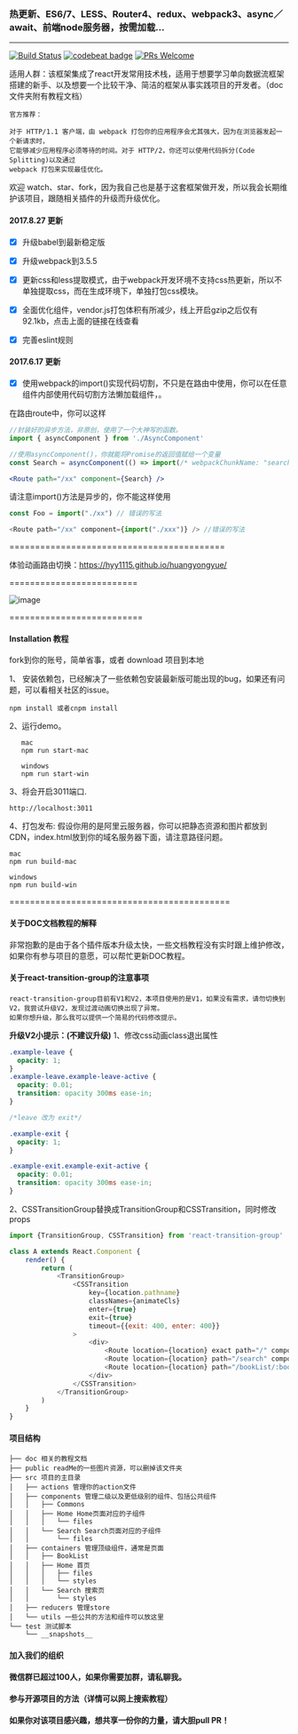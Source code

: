 
### 热更新、ES6/7、LESS、Router4、redux、webpack3、async／await、前端node服务器，按需加载...
<hr />

[![Build Status](https://travis-ci.org/hyy1115/react-redux-webpack2.svg?branch=master)](https://travis-ci.org/hyy1115/react-redux-webpack2)  [![codebeat badge](https://codebeat.co/badges/8be7b4c1-85f3-4da9-ab23-d470624b40ad)](https://codebeat.co/projects/github-com-hyy1115-react-redux-webpack2-master)
[![PRs Welcome](https://img.shields.io/badge/PRs-welcome-brightgreen.svg)](CONTRIBUTING.md#pull-requests)  

适用人群：该框架集成了react开发常用技术栈，适用于想要学习单向数据流框架搭建的新手、以及想要一个比较干净、简洁的框架从事实践项目的开发者。（doc文件夹附有教程文档）

```text
官方推荐：

对于 HTTP/1.1 客户端，由 webpack 打包你的应用程序会尤其强大，因为在浏览器发起一个新请求时，
它能够减少应用程序必须等待的时间。对于 HTTP/2，你还可以使用代码拆分(Code Splitting)以及通过 
webpack 打包来实现最佳优化。
```
欢迎 watch、star、fork，因为我自己也是基于这套框架做开发，所以我会长期维护该项目，跟随相关插件的升级而升级优化。  

#### 2017.8.27 更新

- [x] 升级babel到最新稳定版

- [x] 升级webpack到3.5.5

- [x] 更新css和less提取模式，由于webpack开发环境不支持css热更新，所以不单独提取css，而在生成环境下，单独打包css模块。

- [x] 全面优化组件，vendor.js打包体积有所减少，线上开启gzip之后仅有92.1kb，点击上面的链接在线查看

- [x] 完善eslint规则

#### 2017.6.17 更新

- [x] 使用webpack的import()实现代码切割，不只是在路由中使用，你可以在任意组件内部使用代码切割方法懒加载组件，。

在路由route中，你可以这样
```jsx harmony
//封装好的异步方法，非原创，使用了一个大神写的函数。
import { asyncComponent } from './AsyncComponent'

//使用asyncComponent()，你就能将Promise的返回值赋给一个变量
const Search = asyncComponent(() => import(/* webpackChunkName: "search" */ "./containers/Search/searchContainer"))

<Route path="/xx" component={Search} />
```

请注意import()方法是异步的，你不能这样使用

```javascript
const Foo = import("./xx") // 错误的写法

<Route path="/xx" component={import("./xxx")} /> //错误的写法
```

==========================================

体验动画路由切换：https://hyy1115.github.io/huangyongyue/   

=========================

![image](https://github.com/hyy1115/react-redux-webpack2/blob/master/public/store.gif)

==========================

#### Installation 教程

fork到你的账号，简单省事，或者 download 项目到本地

1、 安装依赖包，已经解决了一些依赖包安装最新版可能出现的bug，如果还有问题，可以看相关社区的issue。
```
npm install 或者cnpm install
```

2、运行demo。
 ```nodemon
    mac
    npm run start-mac

    windows
    npm run start-win
 ```

3、将会开启3011端口.
```nodemon
http://localhost:3011

```

4、打包发布: 假设你用的是阿里云服务器，你可以把静态资源和图片都放到CDN，index.html放到你的域名服务器下面，请注意路径问题。  

```nodemon
mac
npm run build-mac

windows
npm run build-win
```

===========================================

#### 关于DOC文档教程的解释

非常抱歉的是由于各个插件版本升级太快，一些文档教程没有实时跟上维护修改，如果你有参与项目的意愿，可以帮忙更新DOC教程。

#### 关于react-transition-group的注意事项

```text
react-transition-group目前有V1和V2，本项目使用的是V1，如果没有需求，请勿切换到V2，我尝试升级V2，发现过渡动画切换出现了异常。
如果你想升级，那么我可以提供一个简易的代码修改提示。
```

**升级V2小提示：(不建议升级)**
1、修改css动画class退出属性
```css
.example-leave {
  opacity: 1;
}
.example-leave.example-leave-active {
  opacity: 0.01;
  transition: opacity 300ms ease-in;
}

/*leave 改为 exit*/

.example-exit {
  opacity: 1;
}

.example-exit.example-exit-active {
  opacity: 0.01;
  transition: opacity 300ms ease-in;
}
```
2、CSSTransitionGroup替换成TransitionGroup和CSSTransition，同时修改props
```javascript
import {TransitionGroup, CSSTransition} from 'react-transition-group'

class A extends React.Component {
    render() {
        return (
            <TransitionGroup>
                <CSSTransition 
                    key={location.pathname}
                    classNames={animateCls}
                    enter={true}
                    exit={true}
                    timeout={{exit: 400, enter: 400}}
                >
                    <div>
                        <Route location={location} exact path="/" component={homeContainer} />
                        <Route location={location} path="/search" component={Search} />
                        <Route location={location} path="/bookList/:bookId" component={BookList} />
                    </div>
                </CSSTransition>
            </TransitionGroup>
        )
    }
}

```

#### 项目结构

```text
├── doc 相关的教程文档
├── public readMe的一些图片资源，可以删掉该文件夹
├── src 项目的主目录
│   ├── actions 管理你的action文件
│   ├── components 管理二级以及更低级别的组件、包括公共组件
│   │   ├── Commons
│   │   ├── Home Home页面对应的子组件
│   │   │   └── files
│   │   └── Search Search页面对应的子组件
│   │       └── files
│   ├── containers 管理顶级组件，通常是页面
│   │   ├── BookList
│   │   ├── Home 首页
│   │   │   ├── files
│   │   │   └── styles 
│   │   └── Search 搜索页
│   │       └── styles
│   ├── reducers 管理store
│   └── utils 一些公共的方法和组件可以放这里
└── test 测试脚本
    └── __snapshots__

```

#### 加入我们的组织
**微信群已超过100人，如果你需要加群，请私聊我。**

#### 参与开源项目的方法（详情可以网上搜索教程）

**如果你对该项目感兴趣，想共享一份你的力量，请大胆pull PR！**
